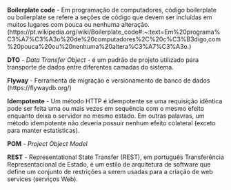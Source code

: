 <p><b>Boilerplate code</b> - Em programação de computadores, código boilerplate ou boilerplate se refere a seções de código que devem ser incluídas em muitos lugares com pouca ou nenhuma alteração. (https://pt.wikipedia.org/wiki/Boilerplate_code#:~:text=Em%20programa%C3%A7%C3%A3o%20de%20computadores%2C%20c%C3%B3digo,com%20pouca%20ou%20nenhuma%20altera%C3%A7%C3%A3o.)
<p><b>DTO</b> - <i>Data Transfer Object</i> - é um padrão de projeto utilizado para transporte de dados entre diferentes camadas do sistema.
<p><b>Flyway</b> - Ferramenta de migração e versionamento de banco de dados (https://flywaydb.org/)
<p><b>Idempotente</b> - Um método HTTP é idempotente se uma requisição idêntica pode ser feita uma ou mais vezes em sequência com o mesmo efeito enquanto deixa o servidor no mesmo estado. Em outras palavras, um método idempotente não deveria possuir nenhum efeito colateral (exceto para manter estatísticas).
<p><b>POM</b> - <i>Project Object Model</i>
<p><b>REST</b> - Representational State Transfer (REST), em português Transferência Representacional de Estado, é um estilo de arquitetura de software que define um conjunto de restrições a serem usadas para a criação de web services (serviços Web).
